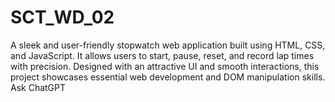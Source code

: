 # SCT_WD_02
A sleek and user-friendly stopwatch web application built using HTML, CSS, and JavaScript. It allows users to start, pause, reset, and record lap times with precision. Designed with an attractive UI and smooth interactions, this project showcases essential web development and DOM manipulation skills.          Ask ChatGPT
